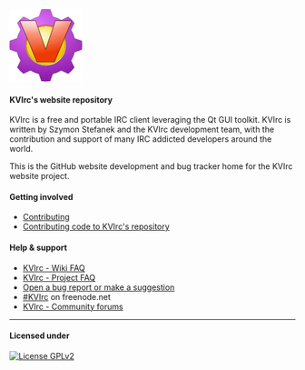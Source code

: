 ![KVIrc logo](https://raw.githubusercontent.com/kvirc/KVIrc/master/data/icons/128x128/kvirc.png "KVIrc - The visual IRC client for the masses!")

#### KVIrc's website repository

KVIrc is a free and portable IRC client leveraging the Qt GUI toolkit.
KVIrc is written by Szymon Stefanek and the KVIrc development team, with the contribution and support of many IRC addicted developers around the world.

This is the GitHub website development and bug tracker home for the KVIrc website project.

#### Getting involved

- [Contributing](https://github.com/kvirc/KVIrc/wiki/Getting-involved-and-contributing#website-management--development)
- [Contributing code to KVIrc's repository](https://github.com/kvirc/KVIrc/wiki/Contributing-code-to-KVIrc's-repository)

#### Help & support

- [KVIrc - Wiki FAQ](https://github.com/kvirc/KVIrc/wiki/FAQ)
- [KVIrc - Project FAQ](https://github.com/kvirc/KVIrc/blob/master/doc/FAQ)
- [Open a bug report or make a suggestion](https://github.com/kvirc/kvirc-www/issues/new)
- [#KVIrc](https://webchat.freenode.net?nick=kvirc-user&channels=%23kvirc&prompt=1&uio=OT10cnVlde) on freenode.net
- [KVIrc - Community forums](http://www.kvirc.ru/forum/)

---

#### Licensed under

[![License GPLv2](https://img.shields.io/badge/License-GPLv2-blue.svg)](https://github.com/kvirc/KVIrc/blob/master/doc/LICENSE-GPLV2)

